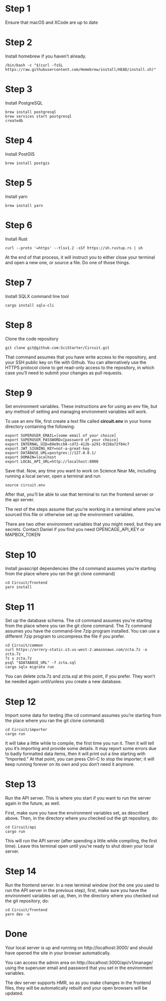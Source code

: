 # Step 1

Ensure that macOS and XCode are up to date

# Step 2

Install homebrew if you haven’t already.

    /bin/bash -c "$(curl -fsSL https://raw.githubusercontent.com/Homebrew/install/HEAD/install.sh)"

# Step 3

Install PostgreSQL

    brew install postgresql
    brew services start postgresql
    createdb

# Step 4

Install PostGIS

    brew install postgis

# Step 5

Install yarn

    brew install yarn

# Step 6

Install Rust

    curl --proto '=https' --tlsv1.2 -sSf https://sh.rustup.rs | sh

At the end of that process, it will instruct you to either close your
terminal and open a new one, or source a file. Do one of those things.

# Step 7

Install SQLX command line tool

    cargo install sqlx-cli

# Step 8

Clone the code repository

    git clone git@github.com:SciStarter/Circuit.git

That command assumes that you have write access to the repository, and
your SSH public key on file with Github. You can alternatively use the
HTTPS protocol clone to get read-only access to the repository, in
which case you’ll need to submit your changes as pull requests.

# Step 9

Set environment variables. These instructions are for using an env
file, but any method of setting and managing environment variables
will work.

To use an env file, first create a text file called **circuit.env**
in your home directory containing the following:

    export SUPERUSER_EMAIL=[some email of your choice]
    export SUPERUSER_PASSWORD=[password of your choice]
    export INTERNAL_UID=69e9ccb8-cd72-412b-a291-9158a72f84c7
    export JWT_SIGNING_KEY=not-a-great-key
    export DATABASE_URL=postgres://127.0.0.1/
    export DOMAIN=localhost
    export LOCAL_API_URL=http://localhost:8000

Save that. Now, any time you want to work on Science Near Me,
including running a local server, open a terminal and run

    source circuit.env

After that, you’ll be able to use that terminal to run the frontend
server or the api server.

The rest of the steps assume that you’re working in a terminal where
you’ve sourced this file or otherwise set up the environment
variables.

There are two other environment variables that you might need, but
they are secrets. Contact Daniel if you find you need OPENCAGE_API_KEY
or MAPBOX_TOKEN

# Step 10

Install javascript dependencies (the cd command assumes you’re
starting from the place where you ran the git clone command)

    cd Circuit/frontend
    yarn install

# Step 11

Set up the database schema. The cd command assumes you’re starting
from the place where you ran the git clone command. The 7z command
assumes you have the command-line 7zip program installed. You can use
a different 7zip program to uncompress the file if you prefer.

    cd Circuit/common
    curl https://orrery-static.s3.us-west-2.amazonaws.com/zcta.7z -o zcta.7z
    7z x zcta.7z
    psql "$DATABASE_URL" -f zcta.sql
    cargo sqlx migrate run
    
You can delete zcta.7z and zcta.sql at this point, if you prefer. They
won’t be needed again until/unless you create a new database.

# Step 12

Import some data for testing (the cd command assumes you’re starting
from the place where you ran the git clone command)

    cd Circuit/importer
    cargo run

It will take a little while to compile, the first time you run it.
Then it will tell you it’s importing and provide some details. It may
report some errors due to badly formatted data items, then it will
print out a line starting with “Imported.” At that point, you can
press Ctrl-C to stop the importer; it will keep running forever on its
own and you don’t need it anymore.

# Step 13

Run the API server. This is where you start if you want to run the
server again in the future, as well.

First, make sure you have the environment variables set, as described
above. Then, in the directory where you checked out the git
repository, do:

    cd Circuit/api
    cargo run

This will run the API server (after spending a little while compiling,
the first time). Leave this terminal open until you’re ready to shut
down your local server.

# Step 14

Run the frontend server. In a new terminal window (not the one you
used to run the API server in the previous step), first, make sure you
have the environment variables set up, then, in the directory where
you checked out the git repository, do:

    cd Circuit/frontend
    yarn dev -o

# Done

Your local server is up and running on http://localhost:3000/ and
should have opened the site in your browser automatically.

You can access the admin area on http://localhost:3000/api/v1/manage/
using the superuser email and password that you set in the environment
variables.

The dev server supports HMR, so as you make changes in the frontend
files, they will be automatically rebuilt and your open browsers will
be updated.
